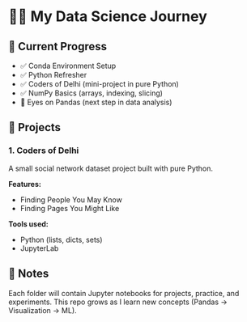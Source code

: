 # 🧑‍💻 My Data Science Journey

## 🚀 Current Progress
- ✅ Conda Environment Setup
- ✅ Python Refresher
- ✅ Coders of Delhi (mini-project in pure Python)
- ✅ NumPy Basics (arrays, indexing, slicing)
- 👀 Eyes on Pandas (next step in data analysis)

## 📂 Projects

### 1. Coders of Delhi
A small social network dataset project built with pure Python.

**Features:**
- Finding People You May Know
- Finding Pages You Might Like

**Tools used:**
- Python (lists, dicts, sets)
- JupyterLab

## 📌 Notes
Each folder will contain Jupyter notebooks for projects, practice, and experiments.
This repo grows as I learn new concepts (Pandas → Visualization → ML).
